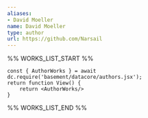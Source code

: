 ```yaml
---
aliases:
- David Moeller
name: David Moeller
type: author
url: https://github.com/Narsail
---
```



%% WORKS_LIST_START %%

```datacorejsx
const { AuthorWorks } = await dc.require('basement/datacore/authors.jsx');
return function View() {
    return <AuthorWorks/>
}
```
%% WORKS_LIST_END %%